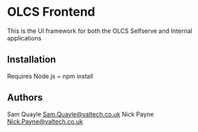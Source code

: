 OLCS Frontend 
=============

This is the UI framework for both the OLCS Selfserve and Internal applications

Installation
------------
Requires Node.js
~ npm install

Authors
------------
Sam Quayle Sam.Quayle@valtech.co.uk
Nick Payne Nick.Payne@valtech.co.uk
